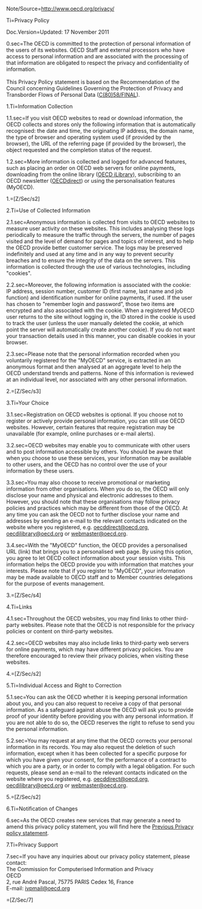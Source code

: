 Note/Source=http://www.oecd.org/privacy/

Ti=Privacy Policy

Doc.Version=Updated: 17 November 2011

0.sec=The OECD is committed to the protection of personal information of the users of its websites. OECD Staff and external processors who have access to personal information and are associated with the processing of that information are obligated to respect the privacy and confidentiality of information.<br /> <br /> This Privacy Policy statement is based on the Recommendation of the Council concerning Guidelines Governing the Protection of Privacy and Transborder Flows of Personal Data (<a href="http://acts.oecd.org/Public/Info.aspx?lang=en&infoRef=C%2880%2958/FINAL" target="_blank">C(80)58/FINAL</a>).

1.Ti=Information Collection

1.1.sec=If you visit OECD websites to read or download information, the OECD collects and stores only the following information that is automatically recognised: the date and time, the originating IP address, the domain name, the type of browser and operating system used (if provided by the browser), the URL of the referring page (if provided by the browser), the object requested and the completion status of the request.

1.2.sec=More information is collected and logged for advanced features, such as placing an order on OECD web servers for online payments, downloading from the online library (<a href="http://www.oecd-ilibrary.org/" target="_blank">OECD iLibrary</a>), subscribing to an OECD newsletter (<a href="http://www.oecd.org/document/54/0,3746,en_2649_201185_2699446_1_1_1_1,00.html">OECDdirect</a>) or using the personalisation features (MyOECD).

1.=[Z/Sec/s2]

2.Ti=Use of Collected Information

2.1.sec=Anonymous information is collected from visits to OECD websites to measure user activity on these websites. This includes analysing these logs periodically to measure the traffic through the servers, the number of pages visited and the level of demand for pages and topics of interest, and to help the OECD provide better customer service. The logs may be preserved indefinitely and used at any time and in any way to prevent security breaches and to ensure the integrity of the data on the servers. This information is collected through the use of various technologies, including "cookies".

2.2.sec=Moreover, the following information is associated with the cookie: IP address, session number, customer ID (first name, last name and job function) and identification number for online payments, if used. If the user has chosen to "remember login and password", those two items are encrypted and also associated with the cookie. When a registered MyOECD user returns to the site without logging in, the ID stored in the cookie is used to track the user (unless the user manually deleted the cookie, at which point the server will automatically create another cookie). If you do not want your transaction details used in this manner, you can disable cookies in your browser.

2.3.sec=Please note that the personal information recorded when you voluntarily registered for the "MyOECD" service, is extracted in an anonymous format and then analysed at an aggregate level to help the OECD understand trends and patterns. None of this information is reviewed at an individual level, nor associated with any other personal information.

2.=[Z/Sec/s3]

3.Ti=Your Choice

3.1.sec=Registration on OECD websites is optional. If you choose not to register or actively provide personal information, you can still use OECD websites. However, certain features that require registration may be unavailable (for example, online purchases or e-mail alerts).

3.2.sec=OECD websites may enable you to communicate with other users and to post information accessible by others. You should be aware that when you choose to use these services, your information may be available to other users, and the OECD has no control over the use of your information by these users.

3.3.sec=You may also choose to receive promotional or marketing information from other organisations. When you do so, the OECD will only disclose your name and physical and electronic addresses to them. However, you should note that these organisations may follow privacy policies and practices which may be different from those of the OECD. At any time you can ask the OECD not to further disclose your name and addresses by sending an e-mail to the relevant contacts indicated on the website where you registered, e.g. <a href="mailto:oecddirect@oecd.org">oecddirect@oecd.org</a>, <a href="mailto:oecdilibrary@oecd.org">oecdilibrary@oecd.org</a> or <a href="mailto:webmaster@oecd.org">webmaster@oecd.org</a>.

3.4.sec=With the "MyOECD" function, the OECD provides a personalised URL (link) that brings you to a personalised web page. By using this option, you agree to let OECD collect information about your session visits. This information helps the OECD provide you with information that matches your interests. Please note that if you register to "MyOECD", your information may be made available to OECD staff and to Member countries delegations for the purpose of events management.

3.=[Z/Sec/s4]

4.Ti=Links

4.1.sec=Throughout the OECD websites, you may find links to other third-party websites. Please note that the OECD is not responsible for the privacy policies or content on third-party websites.

4.2.sec=OECD websites may also include links to third-party web servers for online payments, which may have different privacy policies. You are therefore encouraged to review their privacy policies, when visiting these websites.

4.=[Z/Sec/s2]

5.Ti=Individual Access and Right to Correction

5.1.sec=You can ask the OECD whether it is keeping personal information about you, and you can also request to receive a copy of that personal information. As a safeguard against abuse the OECD will ask you to provide proof of your identity before providing you with any personal information. If you are not able to do so, the OECD reserves the right to refuse to send you the personal information.

5.2.sec=You may request at any time that the OECD corrects your personal information in its records. You may also request the deletion of such information, except when it has been collected for a specific purpose for which you have given your consent, for the performance of a contract to which you are a party, or in order to comply with a legal obligation. For such requests, please send an e-mail to the relevant contacts indicated on the website where you registered, e.g. <a href="mailto:oecddirect@oecd.org">oecddirect@oecd.org</a>, <a href="mailto:oecdilibrary@oecd.org">oecdilibrary@oecd.org</a> or <a href="mailto:webmaster@oecd.org">webmaster@oecd.org</a>.

5.=[Z/Sec/s2]

6.Ti=Notification of Changes

6.sec=As the OECD creates new services that may generate a need to amend this privacy policy statement, you will find here the <a href="http://www.oecd.org/document/49/0,3746,en_2649_201185_49041137_1_1_1_1,00.html">Previous Privacy policy statement</a>.

7.Ti=Privacy Support

7.sec=If you have any inquiries about our privacy policy statement, please contact:<br /> The Commission for Computerised Information and Privacy <br /> OECD<br /> 2, rue André Pascal, 75775 PARIS Cedex 16, France<br /> E-mail: ivpmail@oecd.org
  
=[Z/Sec/7]
